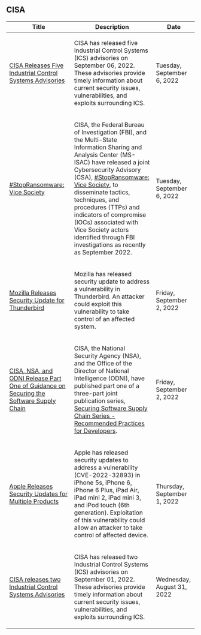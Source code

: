 ## CISA
|Title|Description|Date|
|---|---|---|
| [CISA Releases Five Industrial Control Systems Advisories](https://www.cisa.gov/uscert/ncas/current-activity/2022/09/06/cisa-releases-five-industrial-control-systems-advisories) | <p>CISA has released five Industrial Control Systems (ICS) advisories on September 06, 2022. These advisories provide timely information about current security issues, vulnerabilities, and exploits surrounding ICS.</p> | Tuesday, September 6, 2022 |
| [#StopRansomware: Vice Society ](https://www.cisa.gov/uscert/ncas/current-activity/2022/09/06/stopransomware-vice-society) | <p>CISA, the Federal Bureau of Investigation (FBI), and the Multi-State Information Sharing and Analysis Center (MS-ISAC) have released a joint Cybersecurity Advisory (CSA), <a href="https://www.us-cert.gov/ncas/alerts/aa22-249a">#StopRansomware: Vice Society</a>, to disseminate tactics, techniques, and procedures (TTPs) and indicators of compromise (IOCs) associated with Vice Society actors identified through FBI investigations as recently as September 2022.</p> | Tuesday, September 6, 2022 |
| [Mozilla Releases Security Update for Thunderbird](https://www.cisa.gov/uscert/ncas/current-activity/2022/09/02/mozilla-releases-security-update-thunderbird) | <p>Mozilla has released security update to address a vulnerability in Thunderbird. An attacker could exploit this vulnerability to take control of an affected system.</p> | Friday, September 2, 2022 |
| [CISA, NSA, and ODNI Release Part One of Guidance on Securing the Software Supply Chain](https://www.cisa.gov/uscert/ncas/current-activity/2022/09/02/cisa-nsa-and-odni-release-part-one-guidance-securing-software) | <p>CISA, the National Security Agency (NSA), and the Office of the Director of National Intelligence (ODNI), have published part one of a three-part joint publication series, <a href="/sites/default/files/publications/ESF_SECURING_THE_SOFTWARE_SUPPLY_CHAIN_DEVELOPERS.PDF">Securing Software Supply Chain Series - Recommended Practices for Developers</a>.</p> | Friday, September 2, 2022 |
| [Apple Releases Security Updates for Multiple Products](https://www.cisa.gov/uscert/ncas/current-activity/2022/09/01/apple-releases-security-updates-multiple-products) | <p>Apple has released security updates to address a vulnerability (CVE-2022-32893) in iPhone 5s, iPhone 6, iPhone 6 Plus, iPad Air, iPad mini 2, iPad mini 3, and iPod touch (6th generation). Exploitation of this vulnerability could allow an attacker to take control of affected device.</p> | Thursday, September 1, 2022 |
| [CISA releases two Industrial Control Systems Advisories](https://www.cisa.gov/uscert/ncas/current-activity/2022/08/31/cisa-releases-two-industrial-control-systems-advisories) | <p>CISA has released two Industrial Control Systems (ICS) advisories on September 01, 2022. These advisories provide timely information about current security issues, vulnerabilities, and exploits surrounding ICS. </p> | Wednesday, August 31, 2022 |
